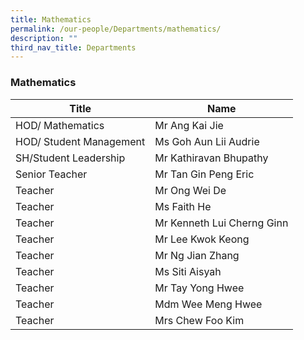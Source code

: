 ```yaml
---
title: Mathematics
permalink: /our-people/Departments/mathematics/
description: ""
third_nav_title: Departments
---
```

### Mathematics

| Title | Name |
|---|---|
| HOD/ Mathematics | Mr Ang Kai Jie |
| HOD/ Student Management | Ms Goh Aun Lii Audrie |
| SH/Student Leadership | Mr Kathiravan Bhupathy |
| Senior Teacher | Mr Tan Gin Peng Eric |
| Teacher | Mr Ong Wei De |
| Teacher | Ms Faith He |
| Teacher | Mr Kenneth Lui Cherng Ginn |
| Teacher | Mr Lee Kwok Keong |
| Teacher  | Mr Ng Jian Zhang |
| Teacher  | Ms Siti Aisyah |
| Teacher  | Mr Tay Yong Hwee |
| Teacher  | Mdm Wee Meng Hwee  |
|  Teacher  | Mrs Chew Foo Kim |
